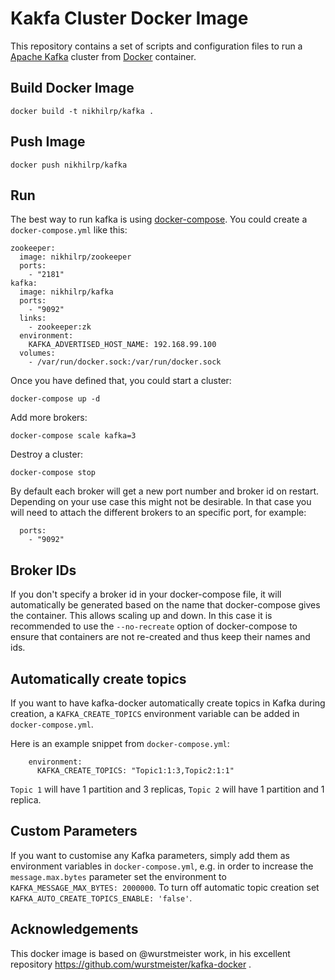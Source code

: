 # Kakfa Cluster Docker Image

This repository contains a set of scripts and configuration files to run a [Apache Kafka](http://kafka.apache.org/) cluster from [Docker](https://www.docker.io/) container.

## Build Docker Image

    docker build -t nikhilrp/kafka .

## Push Image

    docker push nikhilrp/kafka

## Run

The best way to run kafka is using [docker-compose](https://docs.docker.com/compose/install/). You could create a `docker-compose.yml` like this:

```
zookeeper:
  image: nikhilrp/zookeeper
  ports:
    - "2181"
kafka:
  image: nikhilrp/kafka
  ports:
    - "9092"
  links:
    - zookeeper:zk
  environment:
    KAFKA_ADVERTISED_HOST_NAME: 192.168.99.100
  volumes:
    - /var/run/docker.sock:/var/run/docker.sock
```

Once you have defined that, you could start a cluster:

```
docker-compose up -d
```

Add more brokers:

```
docker-compose scale kafka=3
```

Destroy a cluster:

```
docker-compose stop
```

By default each broker will get a new port number and broker id on restart. Depending on your use case this might not be desirable. In that case you will need to attach the different brokers to an specific port, for example:

```
  ports:
    - "9092"
```

## Broker IDs

If you don't specify a broker id in your docker-compose file, it will automatically be generated based on the name that docker-compose gives the container. This allows scaling up and down. In this case it is recommended to use the ```--no-recreate``` option of docker-compose to ensure that containers are not re-created and thus keep their names and ids.


## Automatically create topics

If you want to have kafka-docker automatically create topics in Kafka during
creation, a ```KAFKA_CREATE_TOPICS``` environment variable can be
added in ```docker-compose.yml```.

Here is an example snippet from ```docker-compose.yml```:

        environment:
          KAFKA_CREATE_TOPICS: "Topic1:1:3,Topic2:1:1"

```Topic 1``` will have 1 partition and 3 replicas, ```Topic 2``` will have 1 partition and 1 replica.

## Custom Parameters

If you want to customise any Kafka parameters, simply add them as environment variables in ```docker-compose.yml```, e.g. in order to increase the ```message.max.bytes``` parameter set the environment to ```KAFKA_MESSAGE_MAX_BYTES: 2000000```. To turn off automatic topic creation set ```KAFKA_AUTO_CREATE_TOPICS_ENABLE: 'false'```.

## Acknowledgements

This docker image is based on @wurstmeister work, in his excellent repository https://github.com/wurstmeister/kafka-docker .
